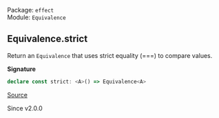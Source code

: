 Package: `effect`<br />
Module: `Equivalence`<br />

## Equivalence.strict

Return an `Equivalence` that uses strict equality (===) to compare values.

**Signature**

```ts
declare const strict: <A>() => Equivalence<A>
```

[Source](https://github.com/Effect-TS/effect/tree/main/packages/effect/src/Equivalence.ts#L42)

Since v2.0.0